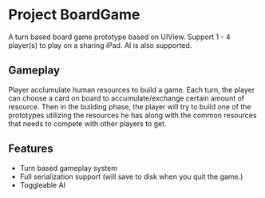 Project BoardGame
=================

A turn based board game prototype based on UIView. Support 1 - 4 player(s) to play on a sharing iPad. AI is also supported.

Gameplay
--------
Player acclumulate human resources to build a game. Each turn, the player can choose a card on board to accumulate/exchange certain amount of resource. Then in the building phase, the player will try to build one of the prototypes utilizing the resources he has along with the common resources that needs to compete with other players to get.

Features
-----------------
-	Turn based gameplay system
-	Full serialization support (will save to disk when you quit the game.)
-	Toggleable AI